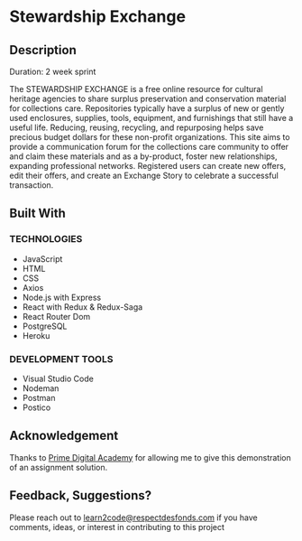 # Stewardship Exchange

## Description

Duration: 2 week sprint

The STEWARDSHIP EXCHANGE is a free online resource for cultural heritage agencies to share surplus preservation and conservation material for collections care. Repositories typically have a surplus of new or gently used enclosures, supplies, tools, equipment, and furnishings that still have a useful life. Reducing, reusing, recycling, and repurposing helps save precious budget dollars for these non-profit organizations. This site aims to provide a communication forum for the collections care community to offer and claim these materials and as a by-product, foster new relationships, expanding professional networks. Registered users can create new offers, edit their offers, and create an Exchange Story to celebrate a successful transaction.

## Built With

### TECHNOLOGIES

- JavaScript
- HTML
- CSS
- Axios
- Node.js with Express
- React with Redux & Redux-Saga
- React Router Dom
- PostgreSQL
- Heroku

### DEVELOPMENT TOOLS

- Visual Studio Code
- Nodeman
- Postman
- Postico

## Acknowledgement

Thanks to [Prime Digital Academy](https://www.primeacademy.io/) for allowing me to give this demonstration of an assignment solution.

## Feedback, Suggestions?

Please reach out to [learn2code@respectdesfonds.com](mailto:learn2code@respectdesfonds.com) if you have comments, ideas, or interest in contributing to this project
